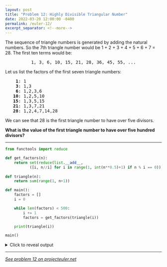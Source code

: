 ```yaml
---
layout: post
title: "Problem 12: Highly Divisible Triangular Number"
date: 2022-03-20 12:00:00 -0400
permalink: /euler-12/
excerpt_separator: <!--more-->
---
```

The sequence of triangle numbers is generated by adding the natural numbers. So the 7th triangle number would be 1 + 2 + 3 + 4 + 5 + 6 + 7 = 28. The first ten terms would be:

<p style="text-align:center;font-family:monospace">
1, 3, 6, 10, 15, 21, 28, 36, 45, 55, ...
</p>

Let us list the factors of the first seven triangle numbers:

<p style="font-family:monospace">
&nbsp;&nbsp;&nbsp; <b> 1</b>: 1<br />
&nbsp;&nbsp;&nbsp; <b> 3</b>: 1,3<br />
&nbsp;&nbsp;&nbsp; <b> 6</b>: 1,2,3,6<br />
&nbsp;&nbsp; <b>10</b>: 1,2,5,10<br />
&nbsp;&nbsp; <b>15</b>: 1,3,5,15<br />
&nbsp;&nbsp; <b>21</b>: 1,3,7,21<br />
&nbsp;&nbsp; <b>28</b>: 1,2,4,7,14,28
</p>

We can see that 28 is the first triangle number to have over five divisors.

**What is the value of the first triangle number to have over five hundred divisors?**
<!--more-->

***

```py
from functools import reduce

def get_factors(n):
    return set(reduce(list.__add__,
           ([i, n//i] for i in range(1, int(n**0.5)+1) if n % i == 0)))
        
def triangle(n):
    return sum(range(1, n+1))

def main():
    factors = []
    i = 0

    while len(factors) < 500:
        i += 1
        factors = get_factors(triangle(i))

    print(triangle(i))

main()
```

<details> 
<summary>Click to reveal output</summary>
{% highlight py%}
76576500
{% endhighlight %}
</details>  

***

*[See problem 12 on projecteuler.net](https://projecteuler.net/problem=12)*